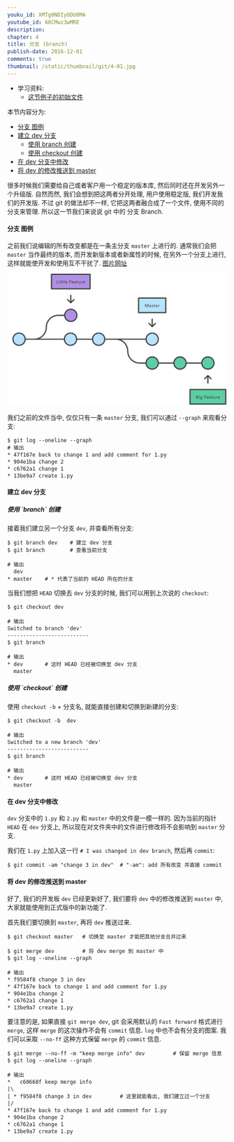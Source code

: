 ```yaml
---
youku_id: XMTg0NDIyODU0MA
youtube_id: 68CMwz3wMRE
description: 
chapter: 4
title: 分支 (branch)
publish-date: 2016-12-01
comments: true
thumbnail: /static/thumbnail/git/4-01.jpg
---
```

* 学习资料:
  * [这节例子的初始文件](https://github.com/MorvanZhou/tutorials/tree/master/gitTUT)
  
本节内容分为:
  
* [分支 图例](#figure)
* [建立 dev 分支](#dev)
  * [使用 branch 创建](#create-branch)
  * [使用 checkout 创建](#create-checkout)
* [在 dev 分支中修改](#change-in-dev)
* [将 dev 的修改推送到 master](#merge)


很多时候我们需要给自己或者客户用一个稳定的版本库, 
然后同时还在开发另外一个升级版. 自然而然, 我们会想到把这两者分开处理, 用户使用稳定版,
我们开发我们的开发版. 不过 git 的做法却不一样, 它把这两者融合成了一个文件, 使用不同的分支来管理.
所以这一节我们来说说 git 中的 分支 Branch.

<h4 class="tut-h4-pad" id="figure">分支 图例</h4>

之前我们说编辑的所有改变都是在一条主分支 `master` 上进行的. 通常我们会把 `master` 当作最终的版本, 
而开发新版本或者新属性的时候, 在另外一个分支上进行, 这样就能使开发和使用互不干扰了. [图片网址](https://www.atlassian.com/git/tutorials/using-branches/)

<img class="course-image" src="/static/results/git/4-1-1.png">

我们之前的文件当中, 仅仅只有一条 `master` 分支, 我们可以通过 `--graph` 来观看分支:

```shell
$ git log --oneline --graph
# 输出
* 47f167e back to change 1 and add comment for 1.py
* 904e1ba change 2
* c6762a1 change 1
* 13be9a7 create 1.py
```

<h4 class="tut-h4-pad" id="dev">建立 dev 分支</h4>

<h5 id="create-branch">使用 `branch` 创建</h5>

接着我们建立另一个分支 `dev`, 并查看所有分支:

```shell
$ git branch dev    # 建立 dev 分支
$ git branch        # 查看当前分支

# 输出
  dev       
* master    # * 代表了当前的 HEAD 所在的分支
```

当我们想把 `HEAD` 切换去 `dev` 分支的时候, 我们可以用到上次说的 `checkout`:

```shell
$ git checkout dev

# 输出
Switched to branch 'dev'
--------------------------
$ git branch

# 输出
* dev       # 这时 HEAD 已经被切换至 dev 分支
  master
```

<h5 id="create-checkout">使用 `checkout` 创建</h5>

使用 `checkout -b` + 分支名, 就能直接创建和切换到新建的分支:

```shell
$ git checkout -b  dev

# 输出
Switched to a new branch 'dev'
--------------------------
$ git branch

# 输出
* dev       # 这时 HEAD 已经被切换至 dev 分支
  master
```

<h4 class="tut-h4-pad" id="change-in-dev">在 dev 分支中修改</h4>

`dev` 分支中的 `1.py` 和 `2.py` 和 `master` 中的文件是一模一样的.
因为当前的指针 `HEAD` 在 `dev` 分支上, 所以现在对文件夹中的文件进行修改将不会影响到 `master` 分支.

我们在 `1.py` 上加入这一行 `# I was changed in dev branch`, 然后再 `commit`:

```shell
$ git commit -am "change 3 in dev"  # "-am": add 所有改变 并直接 commit
```

<h4 class="tut-h4-pad" id="merge">将 dev 的修改推送到 master</h4>

好了, 我们的开发板 `dev` 已经更新好了, 我们要将 `dev` 中的修改推送到 `master` 中, 
大家就能使用到正式版中的新功能了.

首先我们要切换到 `master`, 再将 `dev` 推送过来.

```shell
$ git checkout master   # 切换至 master 才能把其他分支合并过来

$ git merge dev         # 将 dev merge 到 master 中
$ git log --oneline --graph

# 输出
* f9584f8 change 3 in dev
* 47f167e back to change 1 and add comment for 1.py
* 904e1ba change 2
* c6762a1 change 1
* 13be9a7 create 1.py
```

要注意的是, 如果直接 `git merge dev`, git 会采用默认的 `Fast forward` 格式进行 `merge`, 
这样 `merge` 的这次操作不会有 `commit` 信息. `log` 中也不会有分支的图案.
我们可以采取 `--no-ff` 这种方式保留 `merge` 的 `commit` 信息.

```shell
$ git merge --no-ff -m "keep merge info" dev         # 保留 merge 信息
$ git log --oneline --graph

# 输出
*   c60668f keep merge info
|\  
| * f9584f8 change 3 in dev         # 这里就能看出, 我们建立过一个分支
|/  
* 47f167e back to change 1 and add comment for 1.py
* 904e1ba change 2
* c6762a1 change 1
* 13be9a7 create 1.py
```

